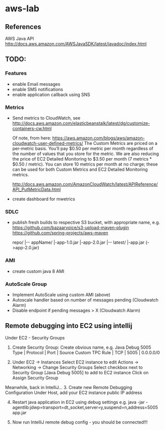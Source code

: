 # aws-lab

## References

AWS Java API http://docs.aws.amazon.com/AWSJavaSDK/latest/javadoc/index.html

## TODO:

### Features
* enable Email messages
* enable SMS notifications
* enable application callback using SNS

### Metrics
* Send metrics to CloudWatch, 
  see http://docs.aws.amazon.com/elasticbeanstalk/latest/dg/customize-containers-cw.html
  
  Of note, from here: https://aws.amazon.com/blogs/aws/amazon-cloudwatch-user-defined-metrics/ 
  The Custom Metrics are priced on a per-metric basis. You’ll pay $0.50 per metric per month regardless of the number of values that you store for the metric. We are also reducing the price of EC2 Detailed Monitoring to $3.50 per month (7 metrics * $0.50 / metric). You can store 10 metrics per month at no charge; these can be used for both Custom Metrics and EC2 Detailed Monitoring metrics.

  http://docs.aws.amazon.com/AmazonCloudWatch/latest/APIReference/API_PutMetricData.html
* create dashboard for mwetrics

### SDLC
* publish fresh builds to respective S3 bucket, with appropriate name, e.g.
    https://github.com/bazaarvoice/s3-upload-maven-plugin
    https://github.com/spring-projects/aws-maven

    repo/
    |-- appName/
           |-app-1.0.jar
           |-app-2.0.jar
           |-- latest/
                  |-app.jar (->app-2.0.jar)

### AMI 
* create custom java 8 AMI

### AutoScale Group 
* Implement AutoScale using custom AMI (above)
* Autoscale handler based on number of messages pending (Cloudwatch Alarm)
* Disable endpoint if pending messages > X (Cloudwatch Alarm)




## Remote debugging into EC2 using intellij

Under EC2 - Security Groups
1. Create Security Group:
    Create obvious name, e.g. Java Debug 5005 
    Type            | Protocol  | Port  | Source 
    Custom TPC Rule | TCP       | 5005  | 0.0.0.0/0
    
2. Under EC2 -> Instances
    Select EC2 instance to edit
    Actions -> Networking -> Change Security Groups
    Select checkbox next to Security Group [Java Debug 5005] to add to EC2 instance
    Click on Assign Security Group
   
Meanwhile, back in IntelliJ...
3. Create new Remote Debugging Configuration
    Under Host, add your EC2 instance public IP address
    
4. Restart java application in EC2 using debug settings
    e.g. java -jar -agentlib:jdwp=transport=dt_socket,server=y,suspend=n,address=5005 app.jar
    
5. Now run IntelliJ remote debug config - you should be connected!!!